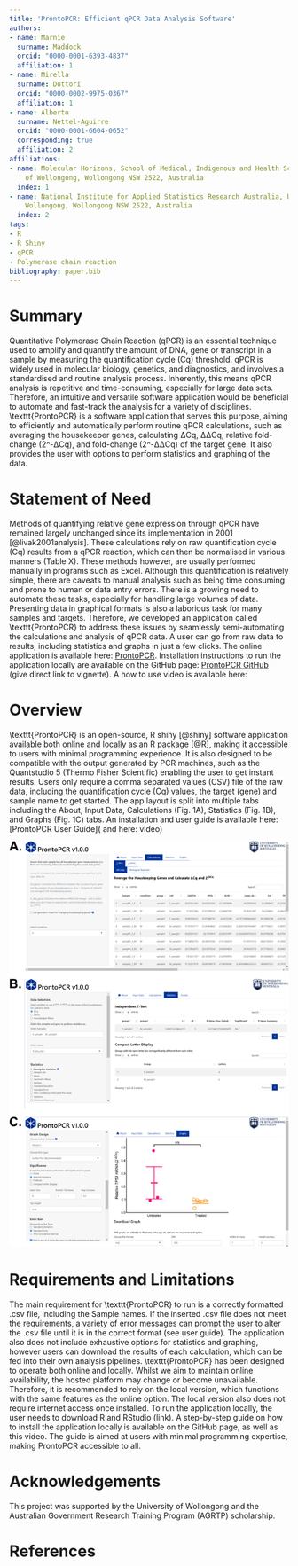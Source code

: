 ```yaml
---
title: 'ProntoPCR: Efficient qPCR Data Analysis Software'
authors:
- name: Marnie
  surname: Maddock
  orcid: "0000-0001-6393-4837"
  affiliation: 1
- name: Mirella
  surname: Dottori
  orcid: "0000-0002-9975-0367"
  affiliation: 1
- name: Alberto
  surname: Nettel-Aguirre
  orcid: "0000-0001-6604-0652"
  corresponding: true
  affiliation: 2
affiliations:
- name: Molecular Horizons, School of Medical, Indigenous and Health Sciences, University
    of Wollongong, Wollongong NSW 2522, Australia
  index: 1
- name: National Institute for Applied Statistics Research Australia, University of
    Wollongong, Wollongong NSW 2522, Australia
  index: 2
tags:
- R
- R Shiny
- qPCR
- Polymerase chain reaction
bibliography: paper.bib
---
```


# Summary

Quantitative Polymerase Chain Reaction (qPCR) is an essential technique used to amplify and quantify the amount of DNA, gene or transcript in a sample by measuring the quantification cycle (Cq) threshold. qPCR is widely used in molecular biology, genetics, and diagnostics, and involves a standardised and routine analysis process. Inherently, this means qPCR analysis is repetitive and time-consuming, especially for large data sets. Therefore, an intuitive and versatile software application would be beneficial to automate and fast-track the analysis for a variety of disciplines. \texttt{ProntoPCR} is a software application that serves this purpose, aiming to efficiently and automatically perform routine qPCR calculations, such as averaging the housekeeper genes, calculating ΔCq, ΔΔCq, relative fold-change (2^-ΔCq), and fold-change (2^-ΔΔCq) of the target gene. It also provides the user with options to perform statistics and graphing of the data. 


# Statement of Need

Methods of quantifying relative gene expression through qPCR have remained largely unchanged since its implementation in 2001 [@livak2001analysis]. These calculations rely on raw quantification cycle (Cq) results from a qPCR reaction, which can then be normalised in various manners (Table X). These methods however, are usually performed manually in programs such as Excel. Although this quantification is relatively simple, there are caveats to manual analysis such as being time consuming and prone to human or data entry errors. There is a growing need to automate these tasks, especially for handling large volumes of data. Presenting data in graphical formats is also a laborious task for many samples and targets. Therefore, we developed an application called \texttt{ProntoPCR} to address these issues by seamlessly semi-automating the calculations and analysis of qPCR data. A user can go from raw data to results, including statistics and graphs in just a few clicks. The online application is available here: [ProntoPCR](https://marniemaddock.shinyapps.io/ProntoPCR/). Installation instructions to run the application locally are available on the GitHub page: [ProntoPCR GitHub](https://github.com/MarnieMaddock/ProntoPCR) (give direct link to vignette). A how to use video is available here:

# Overview

\texttt{ProntoPCR} is an open-source, R shiny [@shiny] software application available both online and locally as an R package [@R], making it accessible to users with minimal programming experience. It is also designed to be compatible with the output generated by PCR machines, such as the Quantstudio 5 (Thermo Fisher Scientific) enabling the user to get instant results. Users only require a comma separated values (CSV) file of the raw data, including the quantification cycle (Cq) values, the target (gene) and sample name to get started. The app layout is split into multiple tabs including the About, Input Data, Calculations (Fig. 1A), Statistics (Fig. 1B), and Graphs (Fig. 1C) tabs. An installation and user guide is available here: [ProntoPCR User Guide]( and here: video)

![Figure 1. Overview of ProntoPCR graphical user interface including A) Calculations, B) Statistics, and C) Graphs tabs.](figs/GUI_fig.png)


# Requirements and Limitations

The main requirement for \texttt{ProntoPCR} to run is a correctly formatted .csv file, including the Sample names. If the inserted .csv file does not meet the requirements, a variety of error messages can prompt the user to alter the .csv file until it is in the correct format (see user guide). The application also does not include exhaustive options for statistics and graphing, however users can download the results of each calculation, which can be fed into their own analysis pipelines. \texttt{ProntoPCR} has been designed to operate both online and locally. Whilst we aim to maintain online availability, the hosted platform may change or become unavailable. Therefore, it is recommended to rely on the local version, which functions with the same features as the online option. The local version also does not require internet access once installed. To run the application locally, the user needs to download R and RStudio (link). A step-by-step guide on how to install the application locally is available on the GitHub page, as well as this video. The guide is aimed at users with minimal programming expertise, making ProntoPCR accessible to all. 


# Acknowledgements

This project was supported by the University of Wollongong and the Australian Government Research Training Program (AGRTP) scholarship.

# References
